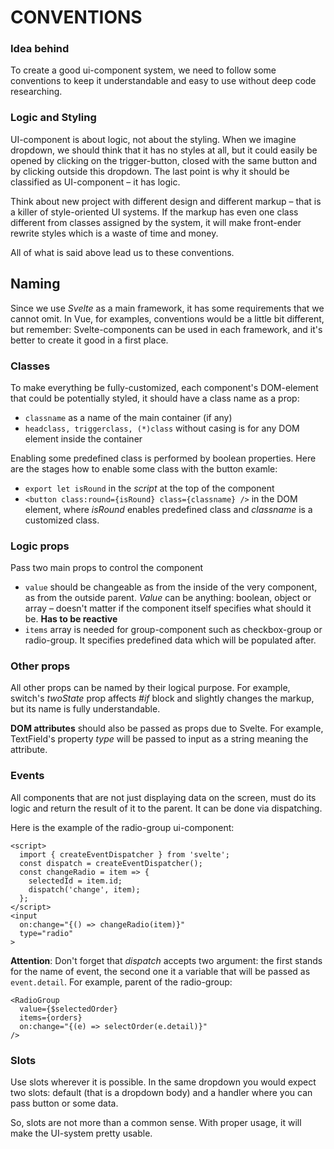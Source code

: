 # CONVENTIONS

### Idea behind

To create a good ui-component system, we need to follow some conventions to keep it understandable and easy to use without deep code researching.

### Logic and Styling

UI-component is about logic, not about the styling. When we imagine dropdown, we should think that it has no styles at all, but it could easily be opened by clicking on the trigger-button, closed with the same button and by clicking outside this dropdown. The last point is why it should be classified as UI-component – it has logic.

Think about new project with different design and different markup – that is a killer of style-oriented UI systems. If the markup has even one class different from classes assigned by the system, it will make front-ender rewrite styles which is a waste of time and money.

All of what is said above lead us to these conventions.

## Naming

Since we use *Svelte* as a main framework, it has some requirements that we cannot omit. In Vue, for examples, conventions would be a little bit different, but remember: Svelte-components can be used in each framework, and it's better to create it good in a first place.

### Classes

To make everything be fully-customized, each component's DOM-element that could be potentially styled, it should have a class name as a prop:
* `classname` as a name of the main container (if any)
* `headclass, triggerclass, (*)class` without casing is for any DOM element inside the container

Enabling some predefined class is performed by boolean properties. Here are the stages how to enable some class with the button examle:
* `export let isRound` in the *script* at the top of the component
* `<button class:round={isRound} class={classname} />` in the DOM element, where *isRound* enables predefined class and *classname* is a customized class.

### Logic props

Pass two main props to control the component
* `value` should be changeable as from the inside of the very component, as from the outside parent. *Value* can be anything: boolean, object or array – doesn't matter if the component itself specifies what should it be. **Has to be reactive**
* `items` array is needed for group-component such as checkbox-group or radio-group. It specifies predefined data which will be populated after.

### Other props

All other props can be named by their logical purpose. For example, switch's *twoState* prop affects *#if* block and slightly changes the markup, but its name is fully understandable.

**DOM attributes** should also be passed as props due to Svelte. For example, TextField's property *type* will be passed to input as a string meaning the attribute.  

### Events

All components that are not just displaying data on the screen, must do its logic and return the result of it to the parent. It can be done via dispatching.

Here is the example of the radio-group ui-component:
```svelte
<script>
  import { createEventDispatcher } from 'svelte';
  const dispatch = createEventDispatcher();
  const changeRadio = item => {
    selectedId = item.id;
    dispatch('change', item);
  };
</script>
<input
  on:change="{() => changeRadio(item)}"
  type="radio"
>
``` 
**Attention**: Don't forget that *dispatch* accepts two argument: the first stands for the name of event, the second one it a variable that will be passed as `event.detail`. For example, parent of the radio-group:
 
```svelte
<RadioGroup
  value={$selectedOrder}
  items={orders}
  on:change="{(e) => selectOrder(e.detail)}"
/>
```

### Slots

Use slots wherever it is possible. In the same dropdown you would expect two slots: default (that is a dropdown body) and a handler where you can pass button or some data.

So, slots are not more than a common sense. With proper usage, it will make the UI-system pretty usable.
